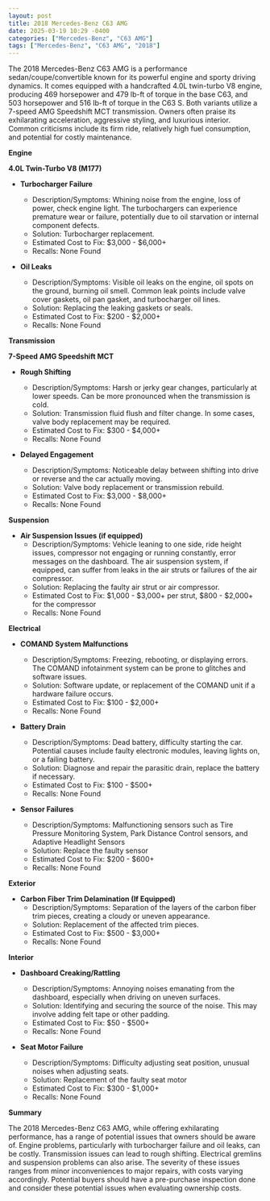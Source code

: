 ```yaml
---
layout: post
title: 2018 Mercedes-Benz C63 AMG
date: 2025-03-19 10:29 -0400
categories: ["Mercedes-Benz", "C63 AMG"]
tags: ["Mercedes-Benz", "C63 AMG", "2018"]
---
```

The 2018 Mercedes-Benz C63 AMG is a performance sedan/coupe/convertible known for its powerful engine and sporty driving dynamics. It comes equipped with a handcrafted 4.0L twin-turbo V8 engine, producing 469 horsepower and 479 lb-ft of torque in the base C63, and 503 horsepower and 516 lb-ft of torque in the C63 S. Both variants utilize a 7-speed AMG Speedshift MCT transmission. Owners often praise its exhilarating acceleration, aggressive styling, and luxurious interior. Common criticisms include its firm ride, relatively high fuel consumption, and potential for costly maintenance.

**Engine**

**4.0L Twin-Turbo V8 (M177)**

*   **Turbocharger Failure**
    *   Description/Symptoms: Whining noise from the engine, loss of power, check engine light. The turbochargers can experience premature wear or failure, potentially due to oil starvation or internal component defects.
    *   Solution: Turbocharger replacement.
    *   Estimated Cost to Fix: $3,000 - $6,000+
    *   Recalls: None Found

*   **Oil Leaks**
    *   Description/Symptoms: Visible oil leaks on the engine, oil spots on the ground, burning oil smell. Common leak points include valve cover gaskets, oil pan gasket, and turbocharger oil lines.
    *   Solution: Replacing the leaking gaskets or seals.
    *   Estimated Cost to Fix: $200 - $2,000+
    *   Recalls: None Found

**Transmission**

**7-Speed AMG Speedshift MCT**

*   **Rough Shifting**
    *   Description/Symptoms: Harsh or jerky gear changes, particularly at lower speeds. Can be more pronounced when the transmission is cold.
    *   Solution: Transmission fluid flush and filter change. In some cases, valve body replacement may be required.
    *   Estimated Cost to Fix: $300 - $4,000+
    *   Recalls: None Found

*   **Delayed Engagement**
    *   Description/Symptoms: Noticeable delay between shifting into drive or reverse and the car actually moving.
    *   Solution: Valve body replacement or transmission rebuild.
    *   Estimated Cost to Fix: $3,000 - $8,000+
    *   Recalls: None Found

**Suspension**

*   **Air Suspension Issues (if equipped)**
    *   Description/Symptoms: Vehicle leaning to one side, ride height issues, compressor not engaging or running constantly, error messages on the dashboard. The air suspension system, if equipped, can suffer from leaks in the air struts or failures of the air compressor.
    *   Solution: Replacing the faulty air strut or air compressor.
    *   Estimated Cost to Fix: $1,000 - $3,000+ per strut, $800 - $2,000+ for the compressor
    *   Recalls: None Found

**Electrical**

*   **COMAND System Malfunctions**
    *   Description/Symptoms: Freezing, rebooting, or displaying errors. The COMAND infotainment system can be prone to glitches and software issues.
    *   Solution: Software update, or replacement of the COMAND unit if a hardware failure occurs.
    *   Estimated Cost to Fix: $100 - $2,000+
    *   Recalls: None Found

*   **Battery Drain**
    *   Description/Symptoms: Dead battery, difficulty starting the car. Potential causes include faulty electronic modules, leaving lights on, or a failing battery.
    *   Solution: Diagnose and repair the parasitic drain, replace the battery if necessary.
    *   Estimated Cost to Fix: $100 - $500+
    *   Recalls: None Found

*   **Sensor Failures**
     *   Description/Symptoms: Malfunctioning sensors such as Tire Pressure Monitoring System, Park Distance Control sensors, and Adaptive Headlight Sensors
     *   Solution: Replace the faulty sensor
     *   Estimated Cost to Fix: $200 - $600+
     *   Recalls: None Found

**Exterior**

*   **Carbon Fiber Trim Delamination (If Equipped)**
    *   Description/Symptoms: Separation of the layers of the carbon fiber trim pieces, creating a cloudy or uneven appearance.
    *   Solution: Replacement of the affected trim pieces.
    *   Estimated Cost to Fix: $500 - $3,000+
    *   Recalls: None Found

**Interior**

*   **Dashboard Creaking/Rattling**
    *   Description/Symptoms: Annoying noises emanating from the dashboard, especially when driving on uneven surfaces.
    *   Solution: Identifying and securing the source of the noise. This may involve adding felt tape or other padding.
    *   Estimated Cost to Fix: $50 - $500+
    *   Recalls: None Found

*   **Seat Motor Failure**
    *   Description/Symptoms: Difficulty adjusting seat position, unusual noises when adjusting seats.
    *   Solution: Replacement of the faulty seat motor
    *   Estimated Cost to Fix: $300 - $1,000+
    *   Recalls: None Found

**Summary**

The 2018 Mercedes-Benz C63 AMG, while offering exhilarating performance, has a range of potential issues that owners should be aware of. Engine problems, particularly with turbocharger failure and oil leaks, can be costly. Transmission issues can lead to rough shifting. Electrical gremlins and suspension problems can also arise. The severity of these issues ranges from minor inconveniences to major repairs, with costs varying accordingly. Potential buyers should have a pre-purchase inspection done and consider these potential issues when evaluating ownership costs.

